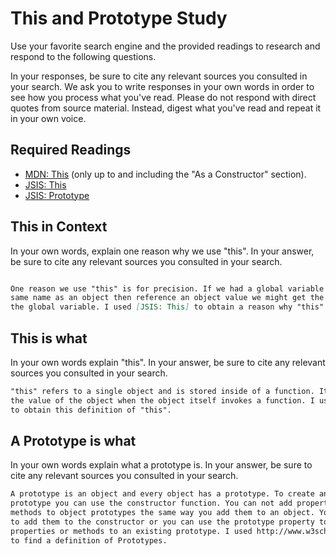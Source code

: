 # This and Prototype Study

Use your favorite search engine and the provided readings to research and
respond to the following questions.

In your responses, be sure to cite any relevant sources you consulted in your
search. We ask you to write responses in your own words in order to see how you
process what you've read. Please do not respond with direct quotes from source
material. Instead, digest what you've read and repeat it in your own voice.

## Required Readings

-   [MDN: This](https://developer.mozilla.org/en-US/docs/Web/JavaScript/Reference/Operators/this)
(only up to and including the "As a Constructor" section).
-   [JSIS: This](http://javascriptissexy.com/understand-javascripts-this-with-clarity-and-master-it/)
-   [JSIS: Prototype](http://javascriptissexy.com/javascript-prototype-in-plain-detailed-language/)

## This in Context

In your own words, explain one reason why we use "this". In your answer, be
sure to cite any relevant sources you consulted in your search.

```md

One reason we use "this" is for precision. If we had a global variable with the
same name as an object then reference an object value we might get the value of
the global variable. I used [JSIS: This] to obtain a reason why "this" is used.

```

## This is what

In your own words explain "this".  In your answer, be
sure to cite any relevant sources you consulted in your search.

```md
"this" refers to a single object and is stored inside of a function. It only stores
the value of the object when the object itself invokes a function. I used [JSIS: This]
to obtain this definition of "this".
```

## A Prototype is what

In your own words explain what a prototype is.  In your answer, be
sure to cite any relevant sources you consulted in your search.

```md
A prototype is an object and every object has a prototype. To create an object
prototype you can use the constructor function. You can not add properties and
methods to object prototypes the same way you add them to an object. You have
to add them to the constructor or you can use the prototype property to add
properties or methods to an existing prototype. I used http://www.w3schools.com/js/js_object_prototypes.asp
to find a definition of Prototypes. 
```
